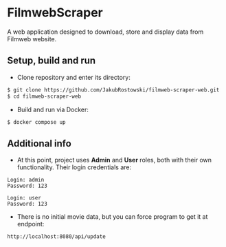 # FilmwebScraper
A web application designed to download, store and display data from Filmweb website.
## Setup, build and run
* Clone repository and enter its directory:
```bash
$ git clone https://github.com/JakubRostowski/filmweb-scraper-web.git
$ cd filmweb-scraper-web
```
* Build and run via Docker:
```bash
$ docker compose up
```
## Additional info
* At this point, project uses **Admin** and **User** roles, both with their own functionality. Their login credentials are:
```text
Login: admin
Password: 123

Login: user
Password: 123
```
* There is no initial movie data, but you can force program to get it at endpoint:
```text
http://localhost:8080/api/update
```
